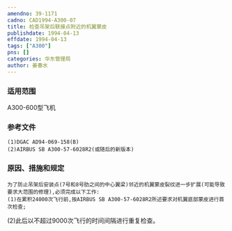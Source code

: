 ```yaml
---
amendno: 39-1171  
cadno: CAD1994-A300-07  
title: 检查吊架后联接点附近的机翼蒙皮  
publishdate: 1994-04-13  
effdate: 1994-04-13  
tags: ["A300"]  
pns: []  
categories: 华东管理局  
author: 姜春水  
---
```

  
### 适用范围  
A300-600型飞机  
  
<!--more-->  
### 参考文件  
    (1)DGAC AD94-069-158(B)  
    (2)AIRBUS SB A300-57-6028R2(或随后的新版本)  
  
### 原因、措施和规定  
    为了防止吊架后安装点(7号和8号肋之间的中心翼梁)邻近的机翼蒙皮裂纹进一步扩展(可能导致要求大范围的修理),必须完成以下工作:  
    (1)在累积24000次飞行前,按AIRBUS SB A300-57-6028R2所述要求对机翼底部蒙皮进行首次检查;  
(2)此后以不超过9000次飞行的时间间隔进行重复检查。  
